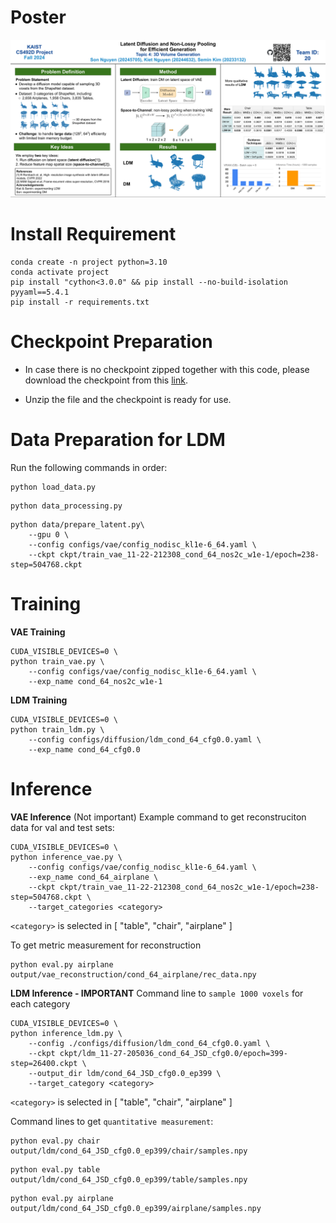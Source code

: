 # Poster
![](./kaist-cs492d-diffusion-2024-poster.pptx.png?raw=true "")

# Install Requirement

```
conda create -n project python=3.10
conda activate project
pip install "cython<3.0.0" && pip install --no-build-isolation pyyaml==5.4.1
pip install -r requirements.txt
```

# Checkpoint Preparation
- In case there is no checkpoint zipped together with this code, please download the checkpoint from this [link](https://drive.google.com/drive/folders/1lZjMsKsdQCYqEGIgsCGPmQ3AWiEOUZr4).

- Unzip the file and the checkpoint is ready for use.


# Data Preparation for LDM
Run the following commands in order:
```
python load_data.py
```
```
python data_processing.py
```

```
python data/prepare_latent.py\
    --gpu 0 \
    --config configs/vae/config_nodisc_kl1e-6_64.yaml \
    --ckpt ckpt/train_vae_11-22-212308_cond_64_nos2c_w1e-1/epoch=238-step=504768.ckpt
```

# Training 
**VAE Training**
```
CUDA_VISIBLE_DEVICES=0 \
python train_vae.py \
    --config configs/vae/config_nodisc_kl1e-6_64.yaml \
    --exp_name cond_64_nos2c_w1e-1
```

**LDM Training**
```
CUDA_VISIBLE_DEVICES=0 \
python train_ldm.py \
    --config configs/diffusion/ldm_cond_64_cfg0.0.yaml \
    --exp_name cond_64_cfg0.0 
```

# Inference
**VAE Inference** (Not important)
Example command to get reconstruciton data for val and test sets:
```
CUDA_VISIBLE_DEVICES=0 \
python inference_vae.py \
    --config configs/vae/config_nodisc_kl1e-6_64.yaml \
    --exp_name cond_64_airplane \
    --ckpt ckpt/train_vae_11-22-212308_cond_64_nos2c_w1e-1/epoch=238-step=504768.ckpt \
    --target_categories <category>
```
`<category>` is selected in [ "table", "chair", "airplane" ]

To get metric measurement for reconstruction
```
python eval.py airplane output/vae_reconstruction/cond_64_airplane/rec_data.npy
```

**LDM Inference - IMPORTANT**
Command line to `sample 1000 voxels` for each category
```
CUDA_VISIBLE_DEVICES=0 \
python inference_ldm.py \
    --config ./configs/diffusion/ldm_cond_64_cfg0.0.yaml \
    --ckpt ckpt/ldm_11-27-205036_cond_64_JSD_cfg0.0/epoch=399-step=26400.ckpt \
    --output_dir ldm/cond_64_JSD_cfg0.0_ep399 \
    --target_category <category>
```
`<category>` is selected in [ "table", "chair", "airplane" ]

Command lines to get `quantitative measurement`:
```
python eval.py chair output/ldm/cond_64_JSD_cfg0.0_ep399/chair/samples.npy
```
```
python eval.py table output/ldm/cond_64_JSD_cfg0.0_ep399/table/samples.npy
```
```
python eval.py airplane output/ldm/cond_64_JSD_cfg0.0_ep399/airplane/samples.npy
```
